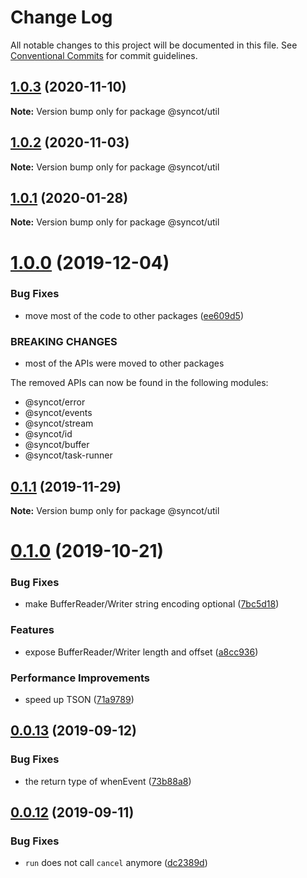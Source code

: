 # Change Log

All notable changes to this project will be documented in this file.
See [Conventional Commits](https://conventionalcommits.org) for commit guidelines.

## [1.0.3](https://github.com/SyncOT/SyncOT/compare/@syncot/util@1.0.2...@syncot/util@1.0.3) (2020-11-10)

**Note:** Version bump only for package @syncot/util





## [1.0.2](https://github.com/SyncOT/SyncOT/compare/@syncot/util@1.0.1...@syncot/util@1.0.2) (2020-11-03)

**Note:** Version bump only for package @syncot/util





## [1.0.1](https://github.com/SyncOT/SyncOT/compare/@syncot/util@1.0.0...@syncot/util@1.0.1) (2020-01-28)

**Note:** Version bump only for package @syncot/util





# [1.0.0](https://github.com/SyncOT/SyncOT/compare/@syncot/util@0.1.1...@syncot/util@1.0.0) (2019-12-04)


### Bug Fixes

* move most of the code to other packages ([ee609d5](https://github.com/SyncOT/SyncOT/commit/ee609d56bfa21d9aa43585c6f75f1acae62a5653))


### BREAKING CHANGES

* most of the APIs were moved to other packages

The removed APIs can now be found in the following modules:

- @syncot/error
- @syncot/events
- @syncot/stream
- @syncot/id
- @syncot/buffer
- @syncot/task-runner





## [0.1.1](https://github.com/SyncOT/SyncOT/compare/@syncot/util@0.1.0...@syncot/util@0.1.1) (2019-11-29)

**Note:** Version bump only for package @syncot/util





# [0.1.0](https://github.com/SyncOT/SyncOT/compare/@syncot/util@0.0.13...@syncot/util@0.1.0) (2019-10-21)


### Bug Fixes

* make BufferReader/Writer string encoding optional ([7bc5d18](https://github.com/SyncOT/SyncOT/commit/7bc5d181cb2004a14df0c753a3798ad7794aaec8))


### Features

* expose BufferReader/Writer length and offset ([a8cc936](https://github.com/SyncOT/SyncOT/commit/a8cc93693bd6e918ee11ad6867a1c826ee05a1e0))


### Performance Improvements

* speed up TSON ([71a9789](https://github.com/SyncOT/SyncOT/commit/71a978925decf44b35a48ec2eca2287ece458960))





## [0.0.13](https://github.com/SyncOT/SyncOT/compare/@syncot/util@0.0.12...@syncot/util@0.0.13) (2019-09-12)


### Bug Fixes

* the return type of whenEvent ([73b88a8](https://github.com/SyncOT/SyncOT/commit/73b88a8))





## [0.0.12](https://github.com/SyncOT/SyncOT/compare/@syncot/util@0.0.11...@syncot/util@0.0.12) (2019-09-11)


### Bug Fixes

* `run` does not call `cancel` anymore ([dc2389d](https://github.com/SyncOT/SyncOT/commit/dc2389d))
